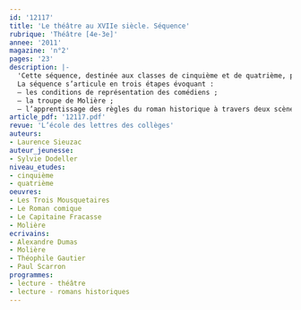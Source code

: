 ```yaml
---
id: '12117'
title: 'Le théâtre au XVIIe siècle. Séquence'
rubrique: 'Théâtre [4e-3e]'
annee: '2011'
magazine: 'n°2'
pages: '23'
description: |-
  'Cette séquence, destinée aux classes de cinquième et de quatrième, présente deux enjeux didactiques : d’une part, préparer à l’étude d’une pièce du XVIIe siècle de registre comique, en informant les élèves des conditions de représentation à cette époque ; d’autre part, travailler sur les ressorts génériques du roman historique.
  La séquence s’articule en trois étapes évoquant :
  – les conditions de représentation des comédiens ;
  – la troupe de Molière ;
  – l’apprentissage des règles du roman historique à travers deux scènes clés du genre, la scène de complot et la scène de duel.'
article_pdf: '12117.pdf'
revue: 'L’école des lettres des collèges'
auteurs:
- Laurence Sieuzac
auteur_jeunesse:
- Sylvie Dodeller
niveau_etudes:
- cinquième
- quatrième
oeuvres:
- Les Trois Mousquetaires
- Le Roman comique
- Le Capitaine Fracasse
- Molière
ecrivains:
- Alexandre Dumas
- Molière
- Théophile Gautier
- Paul Scarron
programmes:
- lecture - théâtre
- lecture - romans historiques
---
```

